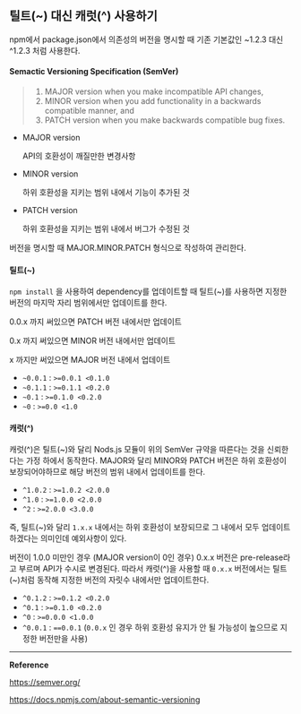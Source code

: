 ## 틸트(~) 대신 캐럿(^) 사용하기

npm에서 package.json에서 의존성의 버전을 명시할 때 기존 기본값인 ~1.2.3 대신 ^1.2.3 처럼 사용한다.

#### Semactic Versioning Specification (SemVer)

> 1. MAJOR version when you make incompatible API changes,
> 2. MINOR version when you add functionality in a backwards compatible manner, and
> 3. PATCH version when you make backwards compatible bug fixes.

- MAJOR version

  API의 호환성이 깨질만한 변경사항

- MINOR version

  하위 호환성을 지키는 범위 내에서 기능이 추가된 것

- PATCH version

  하위 호환성을 지키는 범위 내에서 버그가 수정된 것

버전을 명시할 때 MAJOR.MINOR.PATCH 형식으로 작성하여 관리한다.

#### 틸트(~)

`npm install` 을 사용하여 dependency를 업데이트할 때 틸트(~)를 사용하면 지정한 버전의 마지막 자리 범위에서만 업데이트를 한다.

0.0.x 까지 써있으면 PATCH 버전 내에서만 업데이트

0.x 까지 써있으면 MINOR 버전 내에서만 업데이트

x 까지만 써있으면 MAJOR 버전 내에서 업데이트

- `~0.0.1` : `>=0.0.1 <0.1.0`
- `~0.1.1` : `>=0.1.1 <0.2.0`
- `~0.1` : `>=0.1.0 <0.2.0`
- `~0` : `>=0.0 <1.0` 

#### 캐럿(^)

캐럿(^)은 틸트(~)와 달리 Nods.js 모듈이 위의 SemVer 규약을 따른다는 것을 신뢰한다는 가정 하에서 동작한다. MAJOR와 달리 MINOR와 PATCH 버전은 하위 호환성이 보장되어야하므로 해당 버전의 범위 내에서 업데이트를 한다.

- `^1.0.2` : `>=1.0.2 <2.0.0`
- `^1.0` : `>=1.0.0 <2.0.0`
- `^2` : `>=2.0.0 <3.0.0`

즉, 틸트(~)와 달리 `1.x.x` 내에서는 하위 호환성이 보장되므로 그 내에서 모두 업데이트 하겠다는 의미인데 예외사항이 있다.

버전이 1.0.0 미만인 경우 (MAJOR version이 0인 경우) 0.x.x 버전은 pre-release라고 부르며 API가 수시로 변경된다. 따라서 캐럿(^)을 사용할 때 `0.x.x` 버전에서는 틸트(~)처럼 동작해 지정한 버전의 자릿수 내에서만 업데이트한다.

- `^0.1.2` : `>=0.1.2 <0.2.0`
- `^0.1` : `>=0.1.0 <0.2.0`
- `^0` : `>=0.0.0 <1.0.0`
- `^0.0.1` : `==0.0.1` (`0.0.x` 인 경우 하위 호환성 유지가 안 될 가능성이 높으므로 지정한 버전만을 사용)





---

**Reference**

https://semver.org/

https://docs.npmjs.com/about-semantic-versioning



#### 

